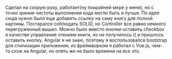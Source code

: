 Сделал на скорую руку, работает(ну покрайней мере у меня), но с точки зрения чистоты выполнения кода могло быть и лучше. 
По идее сюда нужно было еще добавить ссылку на саму книгу для полной картины. Постарался соблюдать SOLID, но Controller все равно немного перегруженный вышел.
Можно было вместо кнопки оставить checkbox в качестве управления чтением книги, но не получилось (( и пришлось оставить кнопку.
Angular я не знаю, поэтому я воспользовался bootstrap для стилизации приложения, из фреймворком я работал с Vue.js, чем-то схож на Angular, но опять же не было времени на все это.
